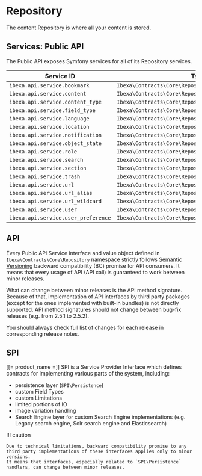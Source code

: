 # Repository

The content Repository is where all your content is stored.

## Services: Public API

The Public API exposes Symfony services for all of its Repository services.

| Service ID                             | Type                                             |
|----------------------------------------|--------------------------------------------------|
| `ibexa.api.service.bookmark`       | `Ibexa\Contracts\Core\Repository\BookmarkService`      |
| `ibexa.api.service.content`        | `Ibexa\Contracts\Core\Repository\ContentService`       |
| `ibexa.api.service.content_type`   | `Ibexa\Contracts\Core\Repository\ContentTypeService`   |
| `ibexa.api.service.field_type`     | `Ibexa\Contracts\Core\Repository\FieldTypeService`     |
| `ibexa.api.service.language`       | `Ibexa\Contracts\Core\Repository\LanguageService`      |
| `ibexa.api.service.location`       | `Ibexa\Contracts\Core\Repository\LocationService`      |
| `ibexa.api.service.notification`   | `Ibexa\Contracts\Core\Repository\NotificationService`  |
| `ibexa.api.service.object_state`   | `Ibexa\Contracts\Core\Repository\ObjectStateService`   |
| `ibexa.api.service.role`           | `Ibexa\Contracts\Core\Repository\RoleService`          |
| `ibexa.api.service.search`         | `Ibexa\Contracts\Core\Repository\SearchService`        |
| `ibexa.api.service.section`        | `Ibexa\Contracts\Core\Repository\SectionService`       |
| `ibexa.api.service.trash`          | `Ibexa\Contracts\Core\Repository\TrashService`         |
| `ibexa.api.service.url`            | `Ibexa\Contracts\Core\Repository\URLService`           |
| `ibexa.api.service.url_alias`      | `Ibexa\Contracts\Core\Repository\URLAliasService`      |
| `ibexa.api.service.url_wildcard`   | `Ibexa\Contracts\Core\Repository\URLWildcardService`   |
| `ibexa.api.service.user`           | `Ibexa\Contracts\Core\Repository\UserService`          |
| `ibexa.api.service.user_preference`| `Ibexa\Contracts\Core\Repository\UserPreferenceService`|

## API

Every Public API Service interface and value object defined in `Ibexa\Contracts\Core\Repository` namespace strictly follows [Semantic Versioning](https://semver.org/) backward compatibility (BC) promise for API consumers.
It means that every usage of API (API call) is guaranteed to work between minor releases.

What can change between minor releases is the API method signature. Because of that, implementation of API interfaces by third party packages (except for the ones implemented with built-in bundles) is not directly supported.
API method signatures should not change between bug-fix releases (e.g. from 2.5.1 to 2.5.2).

You should always check full list of changes for each release in corresponding release notes.

## SPI

[[= product_name =]] SPI is a Service Provider Interface which defines contracts for implementing various parts of the system, including:

 - persistence layer (`SPI\Persistence`)
 - custom Field Types
 - custom Limitations
 - limited portions of IO
 - image variation handling
 - Search Engine layer for custom Search Engine implementations (e.g. Legacy search engine, Solr search engine and Elasticsearch)

!!! caution

    Due to technical limitations, backward compatibility promise to any third party implementations of these interfaces applies only to minor versions.
    It means that interfaces, especially related to `SPI\Persistence` handlers, can change between minor releases.
